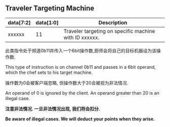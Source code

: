 ## Traveler Targeting Machine
|data[7:2]|data[1:0]|Description|
|------|--------|----------|
|xxxxxx|11|Traveler targeting on specific machine with ID xxxxxx.|

此类指令处于频道0b11并传入一个6bit操作数,厨师会将自己的目标机器设为该操作数.

This type of instruction is on channel 0b11 and passes in a 6bit operand, which the chef sets to his target machine.

操作数为0会被客户端忽略, 但操作数大于20会被视为非法情况.

An operand of 0 is ignored by the client. An operand greater than 20 is an illegal case.


**注意非法情况. 一旦非法情况出现, 我们将会扣分.**

**Be aware of illegal cases. We will deduct your points when they arise.**
